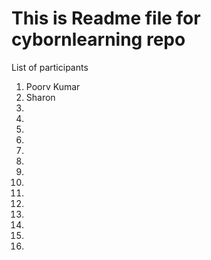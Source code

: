 # This is Readme file for cybornlearning repo
List of participants
1. Poorv Kumar
2. Sharon
3.
4.
5.
6.
7.
8.
9.
10.
11.
12.
13.
14.
15.
16.
